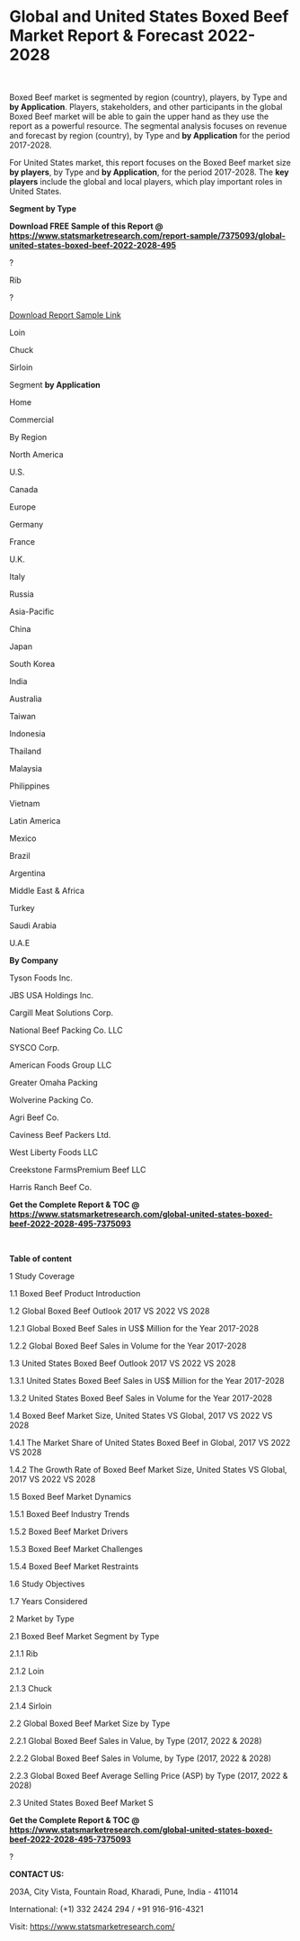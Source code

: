 <h1>Global and United States Boxed Beef Market Report & Forecast 2022-2028</h1><br/><p>Boxed Beef market is segmented by region (country), players, by Type and <strong>by Application</strong>. Players, stakeholders, and other participants in the global Boxed Beef market will be able to gain the upper hand as they use the report as a powerful resource. The segmental analysis focuses on revenue and forecast by region (country), by Type and <strong>by Application</strong> for the period 2017-2028.</p>
 
 
 
 <p>For United States market, this report focuses on the Boxed Beef market size <strong>by players</strong>, by Type and <strong>by Application</strong>, for the period 2017-2028. The <strong>key players</strong> include the global and local players, which play important roles in United States.</p>
 
 
 
 <p><strong>Segment by Type</strong></p>
 
 
 
 <div><b>Download FREE Sample of this Report @ <a href="https://www.statsmarketresearch.com/download-free-sample/7375093/global-united-states-boxed-beef-2022-2028-495">https://www.statsmarketresearch.com/report-sample/7375093/global-united-states-boxed-beef-2022-2028-495</a></b></div>
 
 
 
 <p>? </p>
 
 
 
 <p>Rib</p>
 
 
 
 <p>? </p>
 
 
 
 <p><a href="https://www.statsmarketresearch.com/download-free-sample/7375093/global-united-states-boxed-beef-2022-2028-495">Download Report Sample Link</a></p>
 
 
 
 <p>Loin</p>
 
 
 
 <p>Chuck</p>
 
 
 
 <p>Sirloin</p>
 
 
 
 <p>Segment <strong>by Application</strong></p>
 
 
 
 <p>Home</p>
 
 
 
 <p>Commercial</p>
 
 
 
 <p>By Region</p>
 
 
 
 <p>North America</p>
 
 
 
 <p>U.S.</p>
 
 
 
 <p>Canada</p>
 
 
 
 <p>Europe</p>
 
 
 
 <p>Germany</p>
 
 
 
 <p>France</p>
 
 
 
 <p>U.K.</p>
 
 
 
 <p>Italy</p>
 
 
 
 <p>Russia</p>
 
 
 
 <p>Asia-Pacific</p>
 
 
 
 <p>China</p>
 
 
 
 <p>Japan</p>
 
 
 
 <p>South Korea</p>
 
 
 
 <p>India</p>
 
 
 
 <p>Australia</p>
 
 
 
 <p>Taiwan</p>
 
 
 
 <p>Indonesia</p>
 
 
 
 <p>Thailand</p>
 
 
 
 <p>Malaysia</p>
 
 
 
 <p>Philippines</p>
 
 
 
 <p>Vietnam</p>
 
 
 
 <p>Latin America</p>
 
 
 
 <p>Mexico</p>
 
 
 
 <p>Brazil</p>
 
 
 
 <p>Argentina</p>
 
 
 
 <p>Middle East & Africa</p>
 
 
 
 <p>Turkey</p>
 
 
 
 <p>Saudi Arabia</p>
 
 
 
 <p>U.A.E</p>
 
 
 
 <p><strong>By Company</strong></p>
 
 
 
 <p>Tyson Foods Inc.</p>
 
 
 
 <p>JBS USA Holdings Inc.</p>
 
 
 
 <p>Cargill Meat Solutions Corp.</p>
 
 
 
 <p>National Beef Packing Co. LLC</p>
 
 
 
 <p>SYSCO Corp.</p>
 
 
 
 <p>American Foods Group LLC</p>
 
 
 
 <p>Greater Omaha Packing</p>
 
 
 
 <p>Wolverine Packing Co.</p>
 
 
 
 <p>Agri Beef Co.</p>
 
 
 
 <p>Caviness Beef Packers Ltd.</p>
 
 
 
 <p>West Liberty Foods LLC</p>
 
 
 
 <p>Creekstone FarmsPremium Beef LLC</p>
 
 
 
 <p>Harris Ranch Beef Co.</p>
 
 
 
 <div><b>Get the Complete Report & TOC @ <a href="https://www.statsmarketresearch.com/global-united-states-boxed-beef-2022-2028-495-7375093">https://www.statsmarketresearch.com/global-united-states-boxed-beef-2022-2028-495-7375093</a></b></div>
 
 
 
 <p><br />
 
 <b>Table of content</b></p>
 
 
 
 <p>1 Study Coverage<br />
 
 1.1 Boxed Beef Product Introduction<br />
 
 1.2 Global Boxed Beef Outlook 2017 VS 2022 VS 2028<br />
 
 1.2.1 Global Boxed Beef Sales in US$ Million for the Year 2017-2028<br />
 
 1.2.2 Global Boxed Beef Sales in Volume for the Year 2017-2028<br />
 
 1.3 United States Boxed Beef Outlook 2017 VS 2022 VS 2028<br />
 
 1.3.1 United States Boxed Beef Sales in US$ Million for the Year 2017-2028<br />
 
 1.3.2 United States Boxed Beef Sales in Volume for the Year 2017-2028<br />
 
 1.4 Boxed Beef Market Size, United States VS Global, 2017 VS 2022 VS 2028<br />
 
 1.4.1 The Market Share of United States Boxed Beef in Global, 2017 VS 2022 VS 2028<br />
 
 1.4.2 The Growth Rate of Boxed Beef Market Size, United States VS Global, 2017 VS 2022 VS 2028<br />
 
 1.5 Boxed Beef Market Dynamics<br />
 
 1.5.1 Boxed Beef Industry Trends<br />
 
 1.5.2 Boxed Beef Market Drivers<br />
 
 1.5.3 Boxed Beef Market Challenges<br />
 
 1.5.4 Boxed Beef Market Restraints<br />
 
 1.6 Study Objectives<br />
 
 1.7 Years Considered<br />
 
 2 Market by Type<br />
 
 2.1 Boxed Beef Market Segment by Type<br />
 
 2.1.1 Rib<br />
 
 2.1.2 Loin<br />
 
 2.1.3 Chuck<br />
 
 2.1.4 Sirloin<br />
 
 2.2 Global Boxed Beef Market Size by Type<br />
 
 2.2.1 Global Boxed Beef Sales in Value, by Type (2017, 2022 & 2028)<br />
 
 2.2.2 Global Boxed Beef Sales in Volume, by Type (2017, 2022 & 2028)<br />
 
 2.2.3 Global Boxed Beef Average Selling Price (ASP) by Type (2017, 2022 & 2028)<br />
 
 2.3 United States Boxed Beef Market S</p>
 
 
 
 <div><b>Get the Complete Report & TOC @ <a href="https://www.statsmarketresearch.com/global-united-states-boxed-beef-2022-2028-495-7375093">https://www.statsmarketresearch.com/global-united-states-boxed-beef-2022-2028-495-7375093</a></b></div>
 
 
 
 <p>? </p>
 
 
 
 <p><b>CONTACT US:</b><br />
 
 203A, City Vista, Fountain Road, Kharadi, Pune, India - 411014<br />
 
 International: (+1) 332 2424 294 / +91 916-916-4321<br />
 
 Visit: <a href="https://www.statsmarketresearch.com/">https://www.statsmarketresearch.com/</a></p>